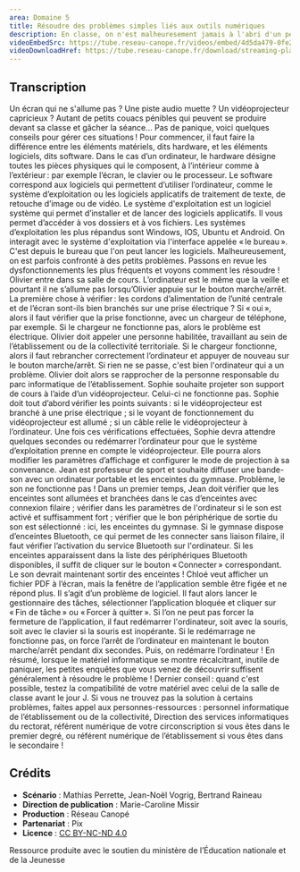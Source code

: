 ```yaml
---
area: Domaine 5
title: Résoudre des problèmes simples liés aux outils numériques
description: En classe, on n'est malheuresement jamais à l'abri d'un pépin technique quand on utilise des outils numériques. Dans cette vidéo, vous trouverez des conseils pour les éviter et réagir en cas d'imprévu !
videoEmbedSrc: https://tube.reseau-canope.fr/videos/embed/4d5da479-0fe2-4e63-befd-ad3082fed30f
videoDownloadHref: https://tube.reseau-canope.fr/download/streaming-playlists/hls/videos/4d5da479-0fe2-4e63-befd-ad3082fed30f-1080-fragmented.mp4
---
```


## Transcription

Un écran qui ne s'allume pas ?
Une piste audio muette ?
Un vidéoprojecteur capricieux ?
Autant de petits couacs pénibles qui peuvent se produire devant sa classe et gâcher la séance…
Pas de panique, voici quelques conseils pour gérer ces situations !
Pour commencer, il faut faire la différence entre les éléments matériels, dits hardware, et les éléments logiciels, dits software.
Dans le cas d’un ordinateur, le hardware désigne toutes les pièces physiques qui le composent, à l’intérieur comme à l’extérieur : par exemple l’écran, le clavier ou le processeur.
Le software correspond aux logiciels qui permettent d’utiliser l’ordinateur, comme le système d’exploitation ou les logiciels applicatifs de traitement de texte, de retouche d’image ou de vidéo.
Le système d'exploitation est un logiciel système qui permet d’installer et de lancer des logiciels applicatifs. Il vous permet d’accéder à vos dossiers et à vos fichiers. Les systèmes d’exploitation les plus répandus sont Windows, IOS, Ubuntu et Android.
On interagit avec le système d'exploitation via l'interface appelée « le bureau ». C'est depuis le bureau que l'on peut lancer les logiciels.
Malheureusement, on est parfois confronté à des petits problèmes. Passons en revue les dysfonctionnements les plus fréquents et voyons comment les résoudre !
Olivier entre dans sa salle de cours. L’ordinateur est le même que la veille et pourtant il ne s’allume pas lorsqu’Olivier appuie sur le bouton marche/arrêt.
La première chose à vérifier : les cordons d’alimentation de l’unité centrale et de l’écran sont-ils bien branchés sur une prise électrique ?
Si « oui », alors il faut vérifier que la prise fonctionne, avec un chargeur de téléphone, par exemple. Si le chargeur ne fonctionne pas, alors le problème est électrique. Olivier doit appeler une personne habilitée, travaillant au sein de l’établissement ou de la collectivité territoriale.
Si le chargeur fonctionne, alors il faut rebrancher correctement l’ordinateur et appuyer de nouveau sur le bouton marche/arrêt. Si rien ne se passe, c'est bien l'ordinateur qui a un problème. Olivier doit alors se rapprocher de la personne responsable du parc informatique de l’établissement.
Sophie souhaite projeter son support de cours à l’aide d’un vidéoprojecteur. Celui-ci ne fonctionne pas. Sophie doit tout d’abord vérifier les points suivants : si le vidéoprojecteur est branché à une prise électrique ; si le voyant de fonctionnement du vidéoprojecteur est allumé ; si un câble relie le vidéoprojecteur à l’ordinateur.
Une fois ces vérifications effectuées, Sophie devra attendre quelques secondes ou redémarrer l’ordinateur pour que le système d’exploitation prenne en compte le vidéoprojecteur. Elle pourra alors modifier les paramètres d’affichage et configurer le mode de projection à sa convenance.
Jean est professeur de sport et souhaite diffuser une bande-son avec un ordinateur portable et les enceintes du gymnase. Problème, le son ne fonctionne pas !
Dans un premier temps, Jean doit vérifier que les enceintes sont allumées et branchées dans le cas d’enceintes avec connexion filaire ; vérifier dans les paramètres de l'ordinateur si le son est activé et suffisamment fort ; vérifier que le bon périphérique de sortie du son est sélectionné : ici, les enceintes du gymnase.
Si le gymnase dispose d’enceintes Bluetooth, ce qui permet de les connecter sans liaison filaire, il faut vérifier l’activation du service Bluetooth sur l'ordinateur.
Si les enceintes apparaissent dans la liste des périphériques Bluetooth disponibles, il suffit de cliquer sur le bouton « Connecter » correspondant. Le son devrait maintenant sortir des enceintes !
Chloé veut afficher un fichier PDF à l’écran, mais la fenêtre de l’application semble être figée et ne répond plus. Il s’agit d’un problème de logiciel.
Il faut alors lancer le gestionnaire des tâches, sélectionner l’application bloquée et cliquer sur « Fin de tâche » ou « Forcer à quitter ».
Si l’on ne peut pas forcer la fermeture de l’application, il faut redémarrer l'ordinateur, soit avec la souris, soit avec le clavier si la souris est inopérante.
Si le redémarrage ne fonctionne pas, on force l’arrêt de l’ordinateur en maintenant le bouton marche/arrêt pendant dix secondes. Puis, on redémarre l’ordinateur !
En résumé, lorsque le matériel informatique se montre récalcitrant, inutile de paniquer, les petites enquêtes que vous venez de découvrir suffisent généralement à résoudre le problème !
Dernier conseil : quand c'est possible, testez la compatibilité de votre matériel avec celui de la salle de classe avant le jour J.
Si vous ne trouvez pas la solution à certains problèmes, faites appel aux personnes-ressources : personnel informatique de l’établissement ou de la collectivité, Direction des services informatiques du rectorat, référent numérique de votre circonscription si vous êtes dans le premier degré, ou référent numérique de l’établissement si vous êtes dans le secondaire !

## Crédits

- **Scénario** : Mathias Perrette, Jean-Noël Vogrig, Bertrand Raineau
- **Direction de publication** : Marie-Caroline Missir
- **Production** : Réseau Canopé
- **Partenariat** : Pix
- **Licence** : [CC BY-NC-ND 4.0](https://creativecommons.org/licenses/by-nc-nd/4.0/deed.fr)

Ressource produite avec le soutien du ministère de l’Éducation nationale et de la Jeunesse
